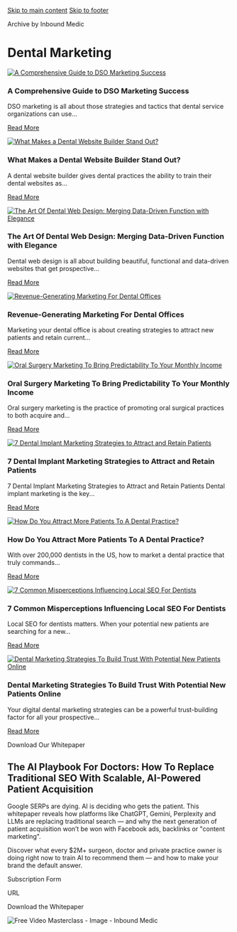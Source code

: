 [Skip to main content](https://www.inboundmedic.com/blog/category/dental-marketing/#brx-content) [Skip to footer](https://www.inboundmedic.com/blog/category/dental-marketing/#brx-footer)

Archive by Inbound Medic

# Dental Marketing

[![A Comprehensive Guide to DSO Marketing Success](https://www.inboundmedic.com/wp-content/uploads/2025/02/dso-marketing.jpg)](https://www.inboundmedic.com/blog/dso-marketing/)

### A Comprehensive Guide to DSO Marketing Success

DSO marketing is all about those strategies and tactics that dental service organizations can use...

[Read More](https://www.inboundmedic.com/blog/dso-marketing/)

[![What Makes a Dental Website Builder Stand Out?](https://www.inboundmedic.com/wp-content/uploads/2025/02/dental-website-builders-1.jpg)](https://www.inboundmedic.com/blog/dental-website-builder/)

### What Makes a Dental Website Builder Stand Out?

A dental website builder gives dental practices the ability to train their dental websites as...

[Read More](https://www.inboundmedic.com/blog/dental-website-builder/)

[![The Art Of Dental Web Design: Merging Data-Driven Function with Elegance](https://www.inboundmedic.com/wp-content/uploads/2025/02/dental-web-design.jpg)](https://www.inboundmedic.com/blog/dental-web-design/)

### The Art Of Dental Web Design: Merging Data-Driven Function with Elegance

Dental web design is all about building beautiful, functional and data-driven websites that get prospective...

[Read More](https://www.inboundmedic.com/blog/dental-web-design/)

[![Revenue-Generating Marketing For Dental Offices](https://www.inboundmedic.com/wp-content/uploads/2025/02/marketing-for-dental-offices.jpg)](https://www.inboundmedic.com/blog/marketing-for-dental-offices/)

### Revenue-Generating Marketing For Dental Offices

Marketing your dental office is about creating strategies to attract new patients and retain current...

[Read More](https://www.inboundmedic.com/blog/marketing-for-dental-offices/)

[![Oral Surgery Marketing To Bring Predictability To Your Monthly Income](https://www.inboundmedic.com/wp-content/uploads/2025/02/oral-surgery-marketing.jpg)](https://www.inboundmedic.com/blog/oral-surgery-marketing/)

### Oral Surgery Marketing To Bring Predictability To Your Monthly Income

Oral surgery marketing is the practice of promoting oral surgical practices to both acquire and...

[Read More](https://www.inboundmedic.com/blog/oral-surgery-marketing/)

[![7 Dental Implant Marketing Strategies to Attract and Retain Patients](https://www.inboundmedic.com/wp-content/uploads/2025/01/dental-implant-marketing.jpg)](https://www.inboundmedic.com/blog/dental-implant-marketing/)

### 7 Dental Implant Marketing Strategies to Attract and Retain Patients

7 Dental Implant Marketing Strategies to Attract and Retain Patients Dental implant marketing is the key...

[Read More](https://www.inboundmedic.com/blog/dental-implant-marketing/)

[![How Do You Attract More Patients To A Dental Practice?](https://www.inboundmedic.com/wp-content/uploads/2020/06/how-to-market-a-dental-practice.jpg)](https://www.inboundmedic.com/blog/how-to-market-a-dental-practice/)

### How Do You Attract More Patients To A Dental Practice?

With over 200,000 dentists in the US, how to market a dental practice that truly commands...

[Read More](https://www.inboundmedic.com/blog/how-to-market-a-dental-practice/)

[![7 Common Misperceptions Influencing Local SEO For Dentists](https://www.inboundmedic.com/wp-content/uploads/2020/06/local-seo-for-dentists.jpg)](https://www.inboundmedic.com/blog/local-seo-for-dentists/)

### 7 Common Misperceptions Influencing Local SEO For Dentists

Local SEO for dentists matters. When your potential new patients are searching for a new...

[Read More](https://www.inboundmedic.com/blog/local-seo-for-dentists/)

[![Dental Marketing Strategies To Build Trust With Potential New Patients Online](https://www.inboundmedic.com/wp-content/uploads/2020/06/dental-marketing-strategies.jpg)](https://www.inboundmedic.com/blog/dental-marketing-strategies/)

### Dental Marketing Strategies To Build Trust With Potential New Patients Online

Your digital dental marketing strategies can be a powerful trust-building factor for all your prospective...

[Read More](https://www.inboundmedic.com/blog/dental-marketing-strategies/)

Download Our Whitepaper

## The AI Playbook For Doctors: How To Replace Traditional SEO With Scalable, AI-Powered Patient Acquisition

Google SERPs are dying. AI is deciding who gets the patient. This whitepaper reveals how platforms like ChatGPT, Gemini, Perplexity and LLMs are replacing traditional search — and why the next generation of patient acquisition won’t be won with Facebook ads, backlinks or "content marketing".

Discover what every $2M+ surgeon, doctor and private practice owner is doing right now to train AI to recommend them — and how to make your brand the default answer.

Subscription Form

URL

Download the Whitepaper

![Free Video Masterclass - Image - Inbound Medic](https://www.inboundmedic.com/wp-content/uploads/2024/12/Free-Video-Masterclass-Image-Inbound-Medic.png)